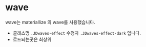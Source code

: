# wave

wave는 materiallize 의 wave를 사용했습니다.

- 클래스명 <code>.JDwaves-effect</code> 수정자 <code>.JDwaves-effect-dark</code> 입니다.
- 로드되는곳은 최상위
